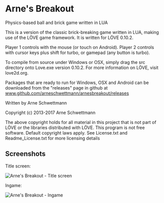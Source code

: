 Arne's Breakout 
=============

Physics-based ball and brick game written in LUA 

This is a version of the classic brick-breaking game written in LUA, making use of the LÖVE game framework. It is written for LÖVE 0.10.2.

Player 1 controls with the mouse (or touch on Android).
Player 2 controls with cursor keys plus shift for turbo, or gamepad (any button is turbo).

To compile from source under Windows or OSX, simply drag the src directory onto Love.exe version 0.10.2. For more information on LÖVE, visit love2d.org.

Packages that are ready to run for Windows, OSX and Android can be downloaded from the "releases" page in github at www.github.com/arneschwettmann/arnesbreakout/releases

Written by Arne Schwettmann

Copyright (c) 2013-2017 Arne Schwettmann

The above copyright holds for all material in this project that is not part of LÖVE or the libraries distributed with LÖVE. This program is not free software. Default copyright laws apply. See License.txt and Readme_License.txt for more licensing details

## Screenshots

Title screen:

![Arne's Breakout - Title screen](http://www.arneschwettmann.com/delme/screenshots/ArnesBreakout_shot0.jpg)

Ingame:

![Arne's Breakout - Ingame](http://www.arneschwettmann.com/delme/screenshots/ArnesBreakout_shot1.jpg)
